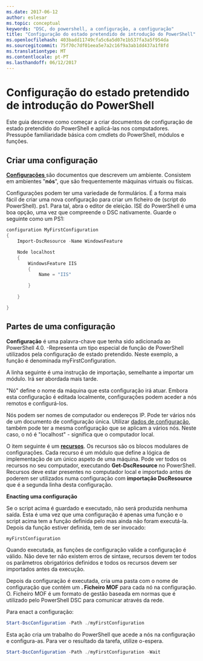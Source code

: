 ```yaml
---
ms.date: 2017-06-12
author: eslesar
ms.topic: conceptual
keywords: "DSC, do powershell, a configuração, a configuração"
title: "Configuração do estado pretendido de introdução do PowerShell"
ms.openlocfilehash: 403badd11749cfa5c6a5d07e1b537fa3a5f954da
ms.sourcegitcommit: 75f70c7df01eea5e7a2c16f9a3ab1dd437a1f8fd
ms.translationtype: MT
ms.contentlocale: pt-PT
ms.lasthandoff: 06/12/2017
---
```

# <a name="getting-started-with-powershell-desired-state-configuration"></a>Configuração do estado pretendido de introdução do PowerShell #

Este guia descreve como começar a criar documentos de configuração de estado pretendido do PowerShell e aplicá-las nos computadores. Pressupõe familiaridade básica com cmdlets do PowerShell, módulos e funções. 


## <a name="create-a-configuration"></a>Criar uma configuração ##

[**Configurações** ](https://msdn.microsoft.com/en-us/powershell/dsc/configurations) são documentos que descrevem um ambiente. Consistem em ambientes "**nós**", que são frequentemente máquinas virtuais ou físicas. 

Configurações podem ter uma variedade de formulários. É a forma mais fácil de criar uma nova configuração para criar um ficheiro de (script do PowerShell). ps1. Para tal, abra o editor de eleição. ISE do PowerShell é uma boa opção, uma vez que compreende o DSC nativamente. Guarde o seguinte como um PS1:

```powershell
configuration MyFirstConfiguration
{
    Import-DscResource -Name WindowsFeature

    Node localhost
    {
        WindowsFeature IIS
        {
            Name = "IIS"

        }
        
    }

}
```
## <a name="parts-of-a-configuration"></a>Partes de uma configuração ##
**Configuração** é uma palavra-chave que tenha sido adicionada ao PowerShell 4.0. -Representa um tipo especial de função de PowerShell utilizados pela configuração de estado pretendido. Neste exemplo, a função é denominada myFirstConfiguration. 

A linha seguinte é uma instrução de importação, semelhante a importar um módulo. Irá ser abordada mais tarde.

"Nó" define o nome da máquina que esta configuração irá atuar. Embora esta configuração é editada localmente, configurações podem aceder a nós remotos e configurá-los. 

Nós podem ser nomes de computador ou endereços IP. Pode ter vários nós de um documento de configuração única. Utilizar [dados de configuração](https://msdn.microsoft.com/en-us/powershell/dsc/configdata), também pode ter a mesma configuração que se aplicam a vários nós. Neste caso, o nó é "localhost" - significa que o computador local. 

O item seguinte é um [ **recursos**](https://msdn.microsoft.com/en-us/powershell/dsc/resources). Os recursos são os blocos modulares de configurações. Cada recurso é um módulo que define a lógica de implementação de um único aspeto de uma máquina. Pode ver todos os recursos no seu computador, executando **Get-DscResource** no PowerShell. Recursos deve estar presentes no computador local e importado antes de poderem ser utilizados numa configuração com **importação DscResource** que é a segunda linha desta configuração. 

**Enacting uma configuração**

Se o script acima é guardado e executado, não será produzida nenhuma saída. Esta é uma vez que uma configuração é apenas uma função e o script acima tem a função definida pelo mas ainda não foram executá-la. Depois da função estiver definida, tem de ser invocado:
```powershell
myFirstConfiguration
```

Quando executada, as funções de configuração valide a configuração é válido. Não deve ter não existem erros de sintaxe, recursos devem ter todos os parâmetros obrigatórios definidos e todos os recursos devem ser importados antes da execução.

Depois da configuração é executada, cria uma pasta com o nome de configuração que contém um **. Ficheiro MOF** para cada nó na configuração. O. Ficheiro MOF é um formato de gestão baseada em normas que é utilizado pelo PowerShell DSC para comunicar através da rede.

Para enact a configuração:
```powershell
Start-DscConfiguration -Path ./myFirstConfiguration
```
Esta ação cria um trabalho do PowerShell que acede a nós na configuração e configura-as. Para ver o resultado da tarefa, utilize o-espera. 
```powershell
Start-DscConfiguration -Path ./myFirstConfiguration -Wait
```

